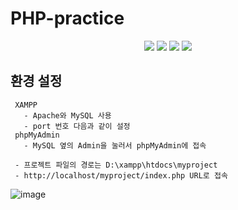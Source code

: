 # PHP-practice
<p align="center">
<img src="https://img.shields.io/badge/PHP-777BB4?style=flat-square&logo=php&logoColor=white"/>
<img src="https://img.shields.io/badge/CSS-1572B6?style=flat-square&logo=CSS3&logoColor=white"/>
<img src="https://img.shields.io/badge/XAMPP-efefef?style=flat-square&logo=XAMPP&logoColor=#FB7A24"/>
<img src="https://img.shields.io/badge/phpMyAdmin-6C78AF?style=flat-square&logo=phpMyAdmin&logoColor=white"/>
</p>

## 환경 설정
     XAMPP
       - Apache와 MySQL 사용
       - port 번호 다음과 같이 설정
     phpMyAdmin
       - MySQL 옆의 Admin을 눌러서 phpMyAdmin에 접속
     
     - 프로젝트 파일의 경로는 D:\xampp\htdocs\myproject
     - http://localhost/myproject/index.php URL로 접속
     
![image](https://user-images.githubusercontent.com/29851772/208895314-0c3c6f25-bab1-4543-b3ad-33ec153c8da1.png)
